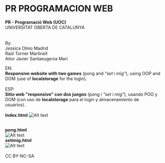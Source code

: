 # PR PROGRAMACION WEB
<strong>PR - Programació Web (UOC)</strong><br>
UNIVERSITAT OBERTA DE CATALUNYA<br><br>
<br>By:
<br>Jessica Olmo Madrid
<br>Raúl Torner Martinell
<br>Aitor Javier Santaeugenia Marí

EN:<br>
<strong>Responsive website with two games</strong> (pong and <i>"set i mig"</i>), using OOP and DOM (use of <strong>localstorage</strong> for the login).<br><br>ESP:<br>
<strong>Sitio web "responsive" con dos juegos</strong> (pong i <i>"set i mig"</i>), usando POO y DOM (con uso de <strong>localstorage</strong> para el login y almacenamiento de usuarios).
<br><br><strong>
Index.html</strong>
![Alt text](https://cloud.githubusercontent.com/assets/14861253/19861795/3692cc86-9f8e-11e6-9d99-496e09bc7673.png)<br><br>

<strong>pong.html<br></strong>
![Alt text](https://cloud.githubusercontent.com/assets/14861253/19861962/be2b97fe-9f8e-11e6-8bbb-1c8c446de6f5.png)<br>
<strong>setimig.html</strong><br>
![Alt text](https://cloud.githubusercontent.com/assets/14861253/19861948/b6aa6dca-9f8e-11e6-892b-ef41513f7861.png)<br><br>
CC BY-NC-SA
